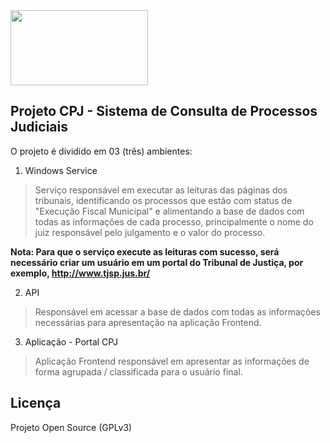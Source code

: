 <img src="https://gitlab.com/dev4change/catsr_gFM/raw/master/cpj.portal/cpj.portal/wwwroot/images/cpjquadrado.png" width="220" height="120">

## Projeto CPJ - Sistema de Consulta de Processos Judiciais

O projeto é dividido em 03 (três) ambientes: 

1. Windows Service
> Serviço responsável em executar as leituras das páginas dos tribunais, identificando os processos que estão com status de "Execução Fiscal Municipal" e alimentando a base de dados com todas as informações de cada processo, principalmente o nome  do juiz responsável pelo julgamento e o valor do processo.

**Nota: Para que o serviço execute as leituras com sucesso, será necessário criar um usuário em um portal do Tribunal de Justiça, por exemplo, http://www.tjsp.jus.br/** 
 
2. API
> Responsável em acessar a base de dados com todas as informações necessárias para apresentação na aplicação Frontend.

3. Aplicação - Portal CPJ
> Aplicação Frontend responsável em apresentar as informações de forma agrupada / classificada para o usuário final.


## Licença
Projeto Open Source (GPLv3)